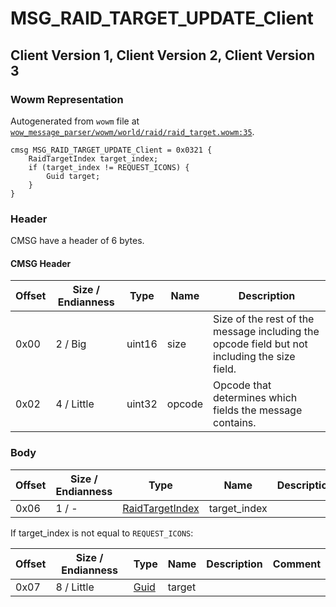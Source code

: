 # MSG_RAID_TARGET_UPDATE_Client

## Client Version 1, Client Version 2, Client Version 3

### Wowm Representation

Autogenerated from `wowm` file at [`wow_message_parser/wowm/world/raid/raid_target.wowm:35`](https://github.com/gtker/wow_messages/tree/main/wow_message_parser/wowm/world/raid/raid_target.wowm#L35).
```rust,ignore
cmsg MSG_RAID_TARGET_UPDATE_Client = 0x0321 {
    RaidTargetIndex target_index;
    if (target_index != REQUEST_ICONS) {
        Guid target;
    }
}
```
### Header

CMSG have a header of 6 bytes.

#### CMSG Header

| Offset | Size / Endianness | Type   | Name   | Description |
| ------ | ----------------- | ------ | ------ | ----------- |
| 0x00   | 2 / Big           | uint16 | size   | Size of the rest of the message including the opcode field but not including the size field.|
| 0x02   | 4 / Little        | uint32 | opcode | Opcode that determines which fields the message contains.|

### Body

| Offset | Size / Endianness | Type | Name | Description | Comment |
| ------ | ----------------- | ---- | ---- | ----------- | ------- |
| 0x06 | 1 / - | [RaidTargetIndex](raidtargetindex.md) | target_index |  |  |

If target_index is not equal to `REQUEST_ICONS`:

| Offset | Size / Endianness | Type | Name | Description | Comment |
| ------ | ----------------- | ---- | ---- | ----------- | ------- |
| 0x07 | 8 / Little | [Guid](../spec/packed-guid.md) | target |  |  |

